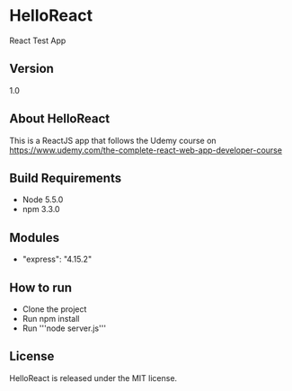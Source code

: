 # HelloReact
React Test App

## Version
 1.0

## About HelloReact
This is a ReactJS app that follows the Udemy course on https://www.udemy.com/the-complete-react-web-app-developer-course

## Build Requirements
+ Node 5.5.0
+ npm 3.3.0

## Modules
+ "express": "4.15.2"

## How to run

+ Clone the project
+ Run npm install
+ Run '''node server.js'''

## License
HelloReact is released under the MIT license.
